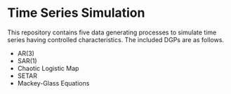 # Time Series Simulation

This repository contains five data generating processes to simulate time series having controlled characteristics. The included DGPs are as follows.

* AR(3)
* SAR(1)
* Chaotic Logistic Map
* SETAR
* Mackey-Glass Equations
